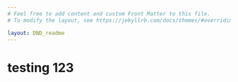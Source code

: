 ```yaml
---
# Feel free to add content and custom Front Matter to this file.
# To modify the layout, see https://jekyllrb.com/docs/themes/#overriding-theme-defaults

layout: DND_readme
---
```


# testing 123